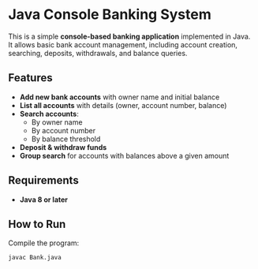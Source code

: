 # Java Console Banking System

This is a simple **console-based banking application** implemented in Java.  
It allows basic bank account management, including account creation, searching, deposits, withdrawals, and balance queries.  

## Features

- **Add new bank accounts** with owner name and initial balance  
- **List all accounts** with details (owner, account number, balance)  
- **Search accounts**:
  - By owner name
  - By account number
  - By balance threshold
- **Deposit & withdraw funds**
- **Group search** for accounts with balances above a given amount

## Requirements

- **Java 8 or later**

## How to Run

Compile the program:
   ```bash
   javac Bank.java
